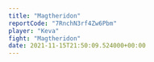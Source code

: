 ```yaml
---
title: "Magtheridon"
reportCode: "7RnchN3rf4Zw6Pbm"
player: "Keva"
fight: "Magtheridon"
date: 2021-11-15T21:50:09.524000+00:00
---
```

